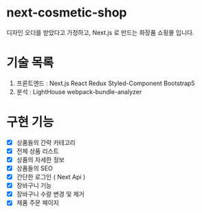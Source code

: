 # next-cosmetic-shop
디자인 오더를 받았다고 가정하고, Next.js 로 만드는 화장품 쇼핑몰 입니다.

# 기술 목록
1. 프론트엔드 : Next.js React Redux Styled-Component Bootstrap5
2. 분석 : LightHouse webpack-bundle-analyzer

# 구현 기능
- [X] 상품들의 간략 카테고리
- [X] 전체 상품 리스트
- [X] 상품의 자세한 정보
- [X] 상품들의 SEO
- [X] 간단한 로그인 ( Next Api )
- [X] 장바구니 기능
- [X] 장바구니 수량 변경 및 제거
- [X] 제품 주문 페이지
